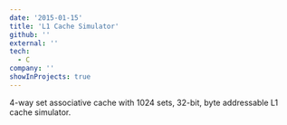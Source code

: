 ```yaml
---
date: '2015-01-15'
title: 'L1 Cache Simulator'
github: ''
external: ''
tech:
  - C
company: ''
showInProjects: true
---
```


4-way set associative cache with 1024 sets, 32-bit, byte addressable L1 cache simulator.
